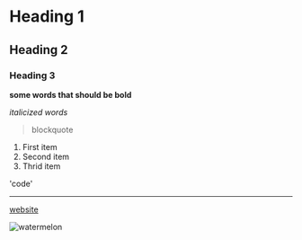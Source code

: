 # Heading 1
## Heading 2
### Heading 3

**some words that should be bold**

*italicized words*

> blockquote

1. First item
2. Second item
3. Thrid item

'code'

---

[website](https://kyle589.github.io/cse15l-lab-reports/)

![watermelon](![image](https://user-images.githubusercontent.com/52770217/149390421-5b556ada-5481-4745-9784-8925bd4d604f.png))



